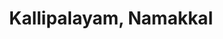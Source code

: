 ---
title: Kallipalayam, Namakkal
url: /kallipalayam-namakkal/
latitude: 11.081
longitude: 77.953
---